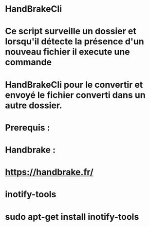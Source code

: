 # HandBrakeCli
# Ce script surveille un dossier et lorsqu'il détecte la présence d'un nouveau fichier il execute une commande
# HandBrakeCli pour le convertir et envoyé le fichier converti dans un autre dossier.

# Prerequis :

# Handbrake :
#   https://handbrake.fr/

# inotify-tools
#   sudo apt-get install inotify-tools
